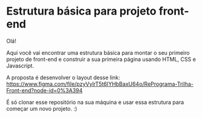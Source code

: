 # Estrutura básica para projeto front-end

Olá!

Aqui você vai encontrar uma estrutura básica para montar o seu primeiro projeto de front-end e construir a sua primeira página usando HTML, CSS e Javascript.

A proposta é desenvolver o layout desse link:
https://www.figma.com/file/pzyVylrT5t6IYHbBaxU64o/RePrograma-Trilha-Front-end?node-id=0%3A394

É só clonar esse repositório na sua máquina e usar essa estrutura para começar um novo projeto. :)
